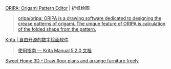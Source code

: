 
[ORIPA: Origami Pattern Editor](https://mitani.cs.tsukuba.ac.jp/oripa/) | 折纸绘图

> [oripa/oripa: ORIPA is a drawing software dedicated to designing the crease patterns of origami. The unique feature of ORIPA is calculation of the folded shape from the pattern.](https://github.com/oripa/oripa)

[Krita | 自由开源的数字绘画软件](https://krita.org/zh-cn/)

> [使用指南 — Krita Manual 5.2.0 文档](https://docs.krita.org/zh_CN/user_manual.html)

[Sweet Home 3D - Draw floor plans and arrange furniture freely](https://www.sweethome3d.com/)
